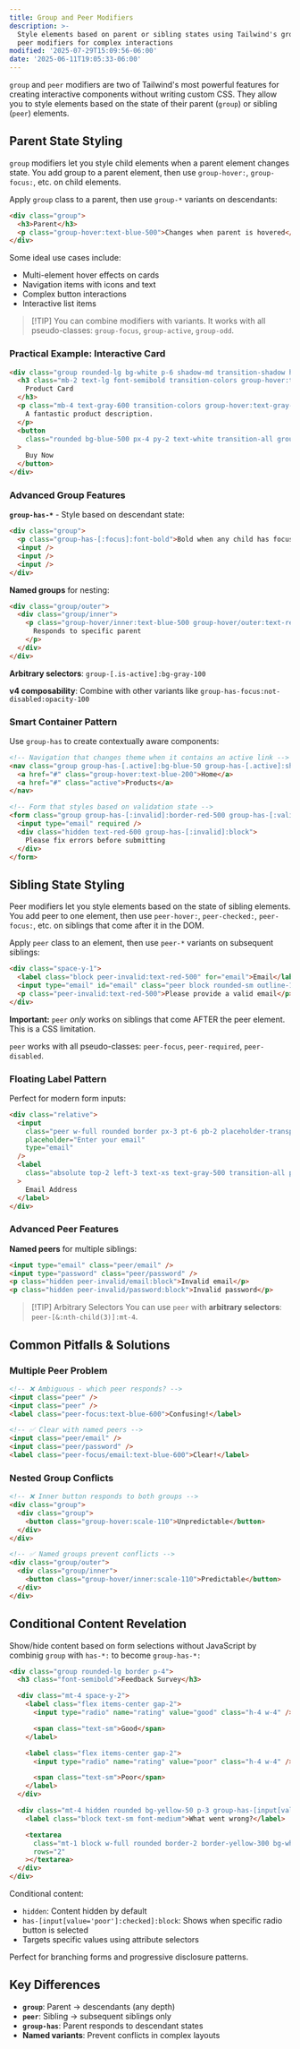 ```yaml
---
title: Group and Peer Modifiers
description: >-
  Style elements based on parent or sibling states using Tailwind's group and
  peer modifiers for complex interactions
modified: '2025-07-29T15:09:56-06:00'
date: '2025-06-11T19:05:33-06:00'
---
```


`group` and `peer` modifiers are two of Tailwind's most powerful features for creating interactive components without writing custom CSS. They allow you to style elements based on the state of their parent (`group`) or sibling (`peer`) elements.

## Parent State Styling

`group` modifiers let you style child elements when a parent element changes state. You add group to a parent element, then use `group-hover:`, `group-focus:`, etc. on child elements.

Apply `group` class to a parent, then use `group-*` variants on descendants:

```html tailwind
<div class="group">
  <h3>Parent</h3>
  <p class="group-hover:text-blue-500">Changes when parent is hovered</p>
</div>
```

Some ideal use cases include:

- Multi-element hover effects on cards
- Navigation items with icons and text
- Complex button interactions
- Interactive list items

> [!TIP] You can combine modifiers with variants.
> It works with all pseudo-classes: `group-focus`, `group-active`, `group-odd`.

### Practical Example: Interactive Card

```html tailwind
<div class="group rounded-lg bg-white p-6 shadow-md transition-shadow hover:shadow-xl">
  <h3 class="mb-2 text-lg font-semibold transition-colors group-hover:text-blue-600">
    Product Card
  </h3>
  <p class="mb-4 text-gray-600 transition-colors group-hover:text-gray-800">
    A fantastic product description.
  </p>
  <button
    class="rounded bg-blue-500 px-4 py-2 text-white transition-all group-hover:scale-105 group-hover:bg-blue-600"
  >
    Buy Now
  </button>
</div>
```

### Advanced Group Features

**`group-has-*`** - Style based on descendant state:

```html tailwind
<div class="group">
  <p class="group-has-[:focus]:font-bold">Bold when any child has focus</p>
  <input />
  <input />
  <input />
</div>
```

**Named groups** for nesting:

```html tailwind
<div class="group/outer">
  <div class="group/inner">
    <p class="group-hover/inner:text-blue-500 group-hover/outer:text-red-500">
      Responds to specific parent
    </p>
  </div>
</div>
```

**Arbitrary selectors**: `group-[.is-active]:bg-gray-100`

**v4 composability**: Combine with other variants like `group-has-focus:not-disabled:opacity-100`

### Smart Container Pattern

Use `group-has` to create contextually aware components:

```html tailwind
<!-- Navigation that changes theme when it contains an active link -->
<nav class="group group-has-[.active]:bg-blue-50 group-has-[.active]:shadow-lg">
  <a href="#" class="group-hover:text-blue-200">Home</a>
  <a href="#" class="active">Products</a>
</nav>

<!-- Form that styles based on validation state -->
<form class="group group-has-[:invalid]:border-red-500 group-has-[:valid]:border-green-500">
  <input type="email" required />
  <div class="hidden text-red-600 group-has-[:invalid]:block">
    Please fix errors before submitting
  </div>
</form>
```

## Sibling State Styling

Peer modifiers let you style elements based on the state of sibling elements. You add peer to one element, then use `peer-hover:`, `peer-checked:`, `peer-focus:`, etc. on siblings that come after it in the DOM.

Apply `peer` class to an element, then use `peer-*` variants on subsequent siblings:

```html tailwind
<div class="space-y-1">
  <label class="block peer-invalid:text-red-500" for="email">Email</label>
  <input type="email" id="email" class="peer block rounded-sm outline-1" />
  <p class="peer-invalid:text-red-500">Please provide a valid email</p>
</div>
```

**Important:** `peer` _only_ works on siblings that come AFTER the peer element. This is a CSS limitation.

`peer` works with all pseudo-classes: `peer-focus`, `peer-required`, `peer-disabled`.

### Floating Label Pattern

Perfect for modern form inputs:

```html tailwind
<div class="relative">
  <input
    class="peer w-full rounded border px-3 pt-6 pb-2 placeholder-transparent focus:outline-none"
    placeholder="Enter your email"
    type="email"
  />
  <label
    class="absolute top-2 left-3 text-xs text-gray-500 transition-all peer-placeholder-shown:top-4 peer-placeholder-shown:text-base peer-focus:top-2 peer-focus:text-xs"
  >
    Email Address
  </label>
</div>
```

### Advanced Peer Features

**Named peers** for multiple siblings:

```html tailwind
<input type="email" class="peer/email" />
<input type="password" class="peer/password" />
<p class="hidden peer-invalid/email:block">Invalid email</p>
<p class="hidden peer-invalid/password:block">Invalid password</p>
```

> [!TIP] Arbitrary Selectors
> You can use `peer` with **arbitrary selectors**: `peer-[&:nth-child(3)]:mt-4`.

## Common Pitfalls & Solutions

### Multiple Peer Problem

```html tailwind
<!-- ❌ Ambiguous - which peer responds? -->
<input class="peer" />
<input class="peer" />
<label class="peer-focus:text-blue-600">Confusing!</label>

<!-- ✅ Clear with named peers -->
<input class="peer/email" />
<input class="peer/password" />
<label class="peer-focus/email:text-blue-600">Clear!</label>
```

### Nested Group Conflicts

```html tailwind
<!-- ❌ Inner button responds to both groups -->
<div class="group">
  <div class="group">
    <button class="group-hover:scale-110">Unpredictable</button>
  </div>
</div>

<!-- ✅ Named groups prevent conflicts -->
<div class="group/outer">
  <div class="group/inner">
    <button class="group-hover/inner:scale-110">Predictable</button>
  </div>
</div>
```

## Conditional Content Revelation

Show/hide content based on form selections without JavaScript by combinig `group` with `has-*:` to become `group-has-*:`

```html tailwind
<div class="group rounded-lg border p-4">
  <h3 class="font-semibold">Feedback Survey</h3>

  <div class="mt-4 space-y-2">
    <label class="flex items-center gap-2">
      <input type="radio" name="rating" value="good" class="h-4 w-4" />

      <span class="text-sm">Good</span>
    </label>

    <label class="flex items-center gap-2">
      <input type="radio" name="rating" value="poor" class="h-4 w-4" />

      <span class="text-sm">Poor</span>
    </label>
  </div>

  <div class="mt-4 hidden rounded bg-yellow-50 p-3 group-has-[input[value='poor']:checked]:block">
    <label class="block text-sm font-medium">What went wrong?</label>

    <textarea
      class="mt-1 block w-full rounded border-2 border-yellow-300 bg-white px-3 py-2 text-sm focus:border-yellow-500 focus:outline-none"
      rows="2"
    ></textarea>
  </div>
</div>
```

Conditional content:

- `hidden`: Content hidden by default
- `has-[input[value='poor']:checked]:block`: Shows when specific radio button is selected
- Targets specific values using attribute selectors

Perfect for branching forms and progressive disclosure patterns.

## Key Differences

- **`group`**: Parent → descendants (any depth)
- **`peer`**: Sibling → subsequent siblings only
- **`group-has`**: Parent responds to descendant states
- **Named variants**: Prevent conflicts in complex layouts
